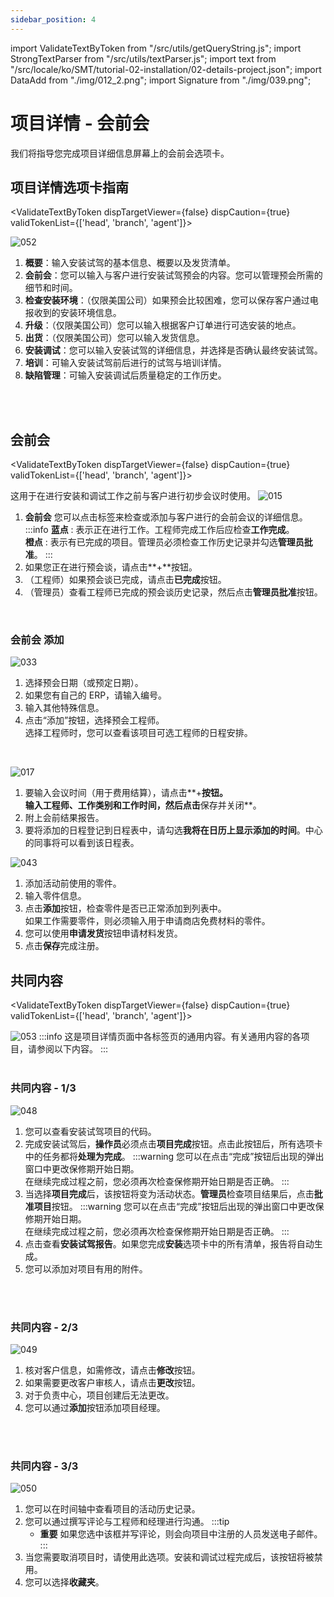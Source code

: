 ```yaml
---
sidebar_position: 4
---
```


import ValidateTextByToken from "/src/utils/getQueryString.js";
import StrongTextParser from "/src/utils/textParser.js";
import text from "/src/locale/ko/SMT/tutorial-02-installation/02-details-project.json";
import DataAdd from "./img/012_2.png";
import Signature from "./img/039.png";

# 项目详情 - 会前会

我们将指导您完成项目详细信息屏幕上的会前会选项卡。

## 项目详情选项卡指南

<ValidateTextByToken dispTargetViewer={false} dispCaution={true} validTokenList={['head', 'branch', 'agent']}>

![052](./img/052.png)
1. **概要**：输入安装试驾的基本信息、概要以及发货清单。
1. **会前会**：您可以输入与客户进行安装试驾预会的内容。您可以管理预会所需的细节和时间。
1. **检查安装环境**：（仅限美国公司）如果预会比较困难，您可以保存客户通过电报收到的安装环境信息。
1. **升级**：（仅限美国公司）您可以输入根据客户订单进行可选安装的地点。
1. **出货**：（仅限美国公司）您可以输入发货信息。
1. **安装调试**：您可以输入安装试驾的详细信息，并选择是否确认最终安装试驾。
1. **培训**：可输入安装试驾前后进行的试驾与培训详情。 
1. **缺陷管理**：可输入安装调试后质量稳定的工作历史。
</ValidateTextByToken>
<br/>
<br/>



## 会前会

<ValidateTextByToken dispTargetViewer={false} dispCaution={true} validTokenList={['head', 'branch', 'agent']}>

这用于在进行安装和调试工作之前与客户进行初步会议时使用。
![015](./img/015.png)
1. **会前会** 您可以点击标签来检查或添加与客户进行的会前会议的详细信息。 
    :::info
    **蓝点** : 表示正在进行工作。工程师完成工作后应检查**工作完成**。
    <br/> **橙点** : 表示有已完成的项目。管理员必须检查工作历史记录并勾选**管理员批准**。
    :::
1. 如果您正在进行预会谈，请点击**+**按钮。
1. （工程师）如果预会谈已完成，请点击**已完成**按钮。
1. （管理员）查看工程师已完成的预会谈历史记录，然后点击**管理员批准**按钮。
<br/>

### 会前会 添加
![033](./img/033.png)
1. 选择预会日期（或预定日期）。
1. 如果您有自己的 ERP，请输入编号。
1. 输入其他特殊信息。
1. 点击“添加”按钮，选择预会工程师。
<br/>选择工程师时，您可以查看该项目可选工程师的日程安排。
<br/>

![017](./img/017.png)
1. 要输入会议时间（用于费用结算），请点击**+**按钮。<br/>输入工程师、工作类别和工作时间，然后点击**保存并关闭**。
1. 附上会前结果报告。
1. 要将添加的日程登记到日程表中，请勾选**我将在日历上显示添加的时间**。中心的同事将可以看到该日程表。

![043](./img/043.png)
1. 添加活动前使用的零件。
1. 输入零件信息。
1. 点击**添加**按钮，检查零件是否已正常添加到列表中。<br/>如果工作需要零件，则必须输入用于申请商店免费材料的零件。
1. 您可以使用**申请发货**按钮申请材料发货。
1. 点击**保存**完成注册。

</ValidateTextByToken>


## 共同内容
<ValidateTextByToken dispTargetViewer={false} dispCaution={true} validTokenList={['head', 'branch', 'agent']}>

![053](./img/053.png)
:::info
    这是项目详情页面中各标签页的通用内容。有关通用内容的各项目，请参阅以下内容。
:::
<br/>
<br/>

### 共同内容 - 1/3
![048](./img/048.png)
1. 您可以查看安装试驾项目的代码。
1. 完成安装试驾后，**操作员**必须点击**项目完成**按钮。点击此按钮后，所有选项卡中的任务都将**处理为完成**。
    :::warning
    您可以在点击“完成”按钮后出现的弹出窗口中更改保修期开始日期。
    <br/>在继续完成过程之前，您必须再次检查保修期开始日期是否正确。
    :::
1. 当选择**项目完成**后，该按钮将变为活动状态。**管理员**检查项目结果后，点击**批准项目**按钮。
    :::warning
    您可以在点击“完成”按钮后出现的弹出窗口中更改保修期开始日期。
    <br/>在继续完成过程之前，您必须再次检查保修期开始日期是否正确。
    :::
1. 点击查看**安装试驾报告**。如果您完成**安装**选项卡中的所有清单，报告将自动生成。
1. 您可以添加对项目有用的附件。
<br/>
<br/>

### 共同内容 - 2/3
![049](./img/049.png)
1. 核对客户信息，如需修改，请点击**修改**按钮。
1. 如果需要更改客户审核人，请点击**更改**按钮。
1. 对于负责中心，项目创建后无法更改。
1. 您可以通过**添加**按钮添加项目经理。
<br/>
<br/>

### 共同内容 - 3/3
![050](./img/050.png)
1. 您可以在时间轴中查看项目的活动历史记录。
1. 您可以通过撰写评论与工程师和经理进行沟通。
    :::tip
    - **重要** 如果您选中该框并写评论，则会向项目中注册的人员发送电子邮件。
    :::
1. 当您需要取消项目时，请使用此选项。安装和调试过程完成后，该按钮将被禁用。
1. 您可以选择**收藏夹**。
</ValidateTextByToken>




